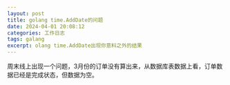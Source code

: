 ```yaml
---
layout: post
title: golang time.AddDate的问题
date: 2024-04-01 20:08:12
categories: 工作日志
tags: galang 
excerpt: olang time.AddDate出现你意料之外的结果
---
```


 

周末线上出现一个问题，3月份的订单没有算出来，从数据库表数据上看，订单数据已经是完成状态，但数据为空。